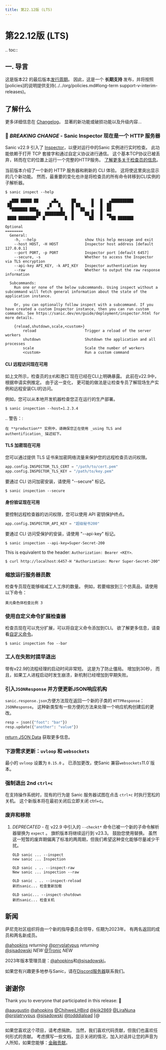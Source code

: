 ```yaml
---
title: 第22.12版 (LTS)
---
```


# 第22.12版 (LTS)

.. toc::

## 一. 导言

这是版本22 的最后版本[发行周期](../../org/policies.md#release-schedule)。 因此，这是一个 **长期支持** 发布，并将按照 [policies]的说明提供支持(../../org/policies.md#long-term support-v-interim-releases)。

## 了解什么

更多详细信息在 [Changelog](https://sanic.readthedocs.io/en/stable/sanic/changelog.html)。 显著的新功能或破损功能以及升级内容...

### 🚨 _BREAKING CHANGE_ - Sanic Inspector 现在是一个 HTTP 服务器

Sanic v22.9 引入了 [Inspector](./v22.9.md#视察员)，以便对运行中的Sanic 实例进行实时检查。 此功能依赖于打开 TCP 套接字和通过自定义协议进行通信。 这个基本TCP协议已被丢弃，转而在它的位置上运行一个完整的HTTP服务。 [了解更多关于检查员的信息](../deplement/spector.md)。

当前版本介绍了一个新的 HTTP 服务器和刷新的 CLI 体验。 这将使这里突出显示的几个新功能。 然而，最重要的变化也许是将检查员的所有命令转移到CLI实例的子解析器。

```
$ sanic inspect --help                             

  ▄███ █████ ██      ▄█▄      ██       █   █   ▄██████████
 ██                 █   █     █ ██     █   █  ██
  ▀███████ ███▄    ▀     █    █   ██   ▄   █  ██
              ██  █████████   █     ██ █   █  ▄▄
 ████ ████████▀  █         █  █       ██   █   ▀██ ███████

Optional
========
  General:
    -h, --help                      show this help message and exit
    --host HOST, -H HOST            Inspector host address [default 127.0.0.1]
    --port PORT, -p PORT            Inspector port [default 6457]
    --secure, -s                    Whether to access the Inspector via TLS encryption
    --api-key API_KEY, -k API_KEY   Inspector authentication key
    --raw                           Whether to output the raw response information

  Subcommands:
    Run one or none of the below subcommands. Using inspect without a subcommand will fetch general information about the state of the application instance.
    
    Or, you can optionally follow inspect with a subcommand. If you have created a custom Inspector instance, then you can run custom commands. See https://sanic.dev/en/guide/deployment/inspector.html for more details.

    {reload,shutdown,scale,<custom>}
        reload                      Trigger a reload of the server workers
        shutdown                    Shutdown the application and all processes
        scale                       Scale the number of workers
        <custom>                    Run a custom command
```

#### CLI 远程访问现在可用

如上文所示，检查员的`主机`和港口\`现在已经在CLI上明确暴露。 此前在v22.9中，根据申请实例推定。 由于这一变化， 更可能的做法是让检查专员了解现场生产实例和远程安装CLI的访问。

例如，您可以从本地开发机器检查您正在运行的生产部署。

```
$ sanic inspection --host=1.2.3.4
```

.. 警告：:

```
在 **production** 实例中，请确保您正在使用 _using TLS and authentification_ 描述如下。
```

#### TLS 加密现在可用

您可以通过提供 TLS 证书来加密网络流量来保护您的远程检查员访问权限。

```python
app.config.INSPECTOR_TLS_CERT = "/path/to/cert.pem"
app.config.INSPECTOR_TLS_KEY = "/path/to/key.pem"
```

要通过 CLI 访问加密安装，请使用 "--secure" 标记。

```
$ sanic inspection --secure
```

#### 身份验证现在可用

要控制远程检查器的访问权限，您可以使用 API 密钥保护终点。

```python
app.config.INSPECTOR_API_KEY = "超级秘书200"
```

要通过 CLI 访问受保护的安装，请使用 "--api-key" 标记。

```
$ sanic inspection --api-key=Super-Secret-200
```

This is equivalent to the header: `Authorization: Bearer <KEY>`.

```
$ curl http://localhost:6457-H "Authorization: Morer Super-Secret-200"
```

### 缩放运行服务器员数

检查专员现在能够缩减工人工序的数量。 例如，若要缩放到三个仿真品，请使用以下命令：

```
美元桑色体检查比例 3
```

### 使用自定义命令扩展检查器

检查员现在可以充分扩展，可以将自定义命令添加到CLI。 欲了解更多信息，请查看[自定义命令](../deplement/检查员.md#custom-commands)。

```
$ sanic inspection foo --bar
```

### 工人在失败时提早退出

带有v22.9的流程经理的启动时间非常短。 这是为了防止僵局。 增加到30秒， 而且，如果工人进程启动时发生崩溃，新机制已经增加到早期失败。

### 引入`JSONResponse` 并方便更新JSON响应机构

`sanic.response.json`方便方法现在返回一个新的子类的 `HTTPResponse`：`JSONResponse`。 这种新类型有一些方便的方法来处理一个响应机构创建后的更改。

```python
resp = json({"foot": "bar"})
resp.update({"another": "value"})
```

[return JSON Data](../basics/response.md#returning-json-data) 获取更多信息。

### 下游需求更新：`uvloop` 和 `websockets`

最小的 `uvloop` 设置为 `0.15.0` 。 已添加更改，使Sanic 兼容`websockets`11.0\`版本。

### 强制退出 2nd `ctrl+c`

在支持操作系统时，现有的行为是 Sanic 服务器试图在点击 `ctrl+c` 时执行宽松的关机。 这个新版本将在最初关闭后立即关闭 ctrl+c。

### 废弃和移除

1. _DEPRECATED_ - 在 v22.9 中引入的 `--checkt*` 命令已被一个新的子命令解析器替换为 `expect` 。 旗帜版本将继续运行到 v23.3。 鼓励您使用替换。 虽然这一短暂的废弃期偏离了标准的两周期，但我们希望这种变化能够尽量减少干扰。
   ```
   OLD sanic ... --inspect
   new sanic ... Inspection

   OLD sanic . .. --inspect-raw
   New sanic ... inspection --raw

   OLD sanic . .. --inspect-reload
   新的sanic... 检查重新加载

   OLD sanic... --inspect-shutdown
   新的sanic... 检查关机
   ```

## 新闻

萨尼克社区组织将由一个新的指导委员会领导，任期为2023年。 有两名返回的成员和两名新成员。

[@ahopkins](https://github.com/ahopkins) _returning_
[@prryplatypus](https://github.com/prryplatypus) _returning_ \
[@sjsadowski](https://github.com/sjsadowski) _NEW_
[@Tronic](https://github.com/Tronic) _NEW_

2023年版本管理员是：[@ahopkins](https://github.com/ahopkins)和[@sjsadowski](https://github.com/sjsadowski)。

如果您有兴趣更多地参与Sanic，请在[Discord服务器](https://discord.gg/RARQzAEMAA)联系我们。

## 谢谢你

Thank you to everyone that participated in this release: :clap:

[@aaugustin](https://github.com/aaaugustin)
[@ahopkins](https://github.com/ahopkins)
[@ChihweiLHBird](https://github.com/ChihweiLHBird)
[@kijk2869](https://github.com/kijk2869)
[@LiraNuna](https://github.com/LiraNuna)
[@prplatryypus](https://github.com/prryplatypus)
[@sjsadowski](https://github.com/sjsadowski)
[@todddialpad](https://github.com/todddialpad)
[@

***

如果您喜欢这个项目，请考虑捐款。 当然，我们喜欢代码贡献，但我们也喜欢任何形式的贡献。 考虑撰写一些文档，显示关闭的情况，加入对话并让您的声音为人所知，如果您能够：[金融贡献](https://opencollective.com/sanic-org/)。
